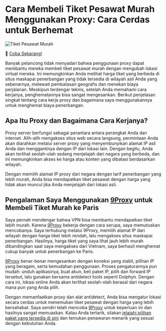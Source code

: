 # Cara Membeli Tiket Pesawat Murah Menggunakan Proxy: Cara Cerdas untuk Berhemat  
![Tiket Pesawat Murah](https://blog.asaptickets.com/wp-content/uploads/2020/06/Types-of-flight-tickets.jpg)

🌱 [Coba Sekarang!](https://9proxyofficial.short.gy/github-pricing-nathan275)

Banyak pelancong tidak menyadari bahwa penggunaan proxy dapat membantu mereka membeli tiket pesawat murah dengan mengubah lokasi virtual mereka. Ini memungkinkan Anda melihat harga tiket yang berbeda di situs maskapai penerbangan yang tidak tersedia di wilayah asli Anda yang sebenarnya, melewati pembatasan geografis dan menekan biaya perjalanan. Meskipun terdengar teknis, setelah Anda memahami cara kerjanya, penghematannya bisa sangat mengesankan. Berikut penjelasan singkat tentang cara kerja proxy dan bagaimana saya menggunakannya untuk menghemat biaya penerbangan.

## Apa Itu Proxy dan Bagaimana Cara Kerjanya?

Proxy server berfungsi sebagai perantara antara perangkat Anda dan internet. Alih-alih mengakses situs web secara langsung, permintaan Anda akan diarahkan melalui server proxy yang menyembunyikan alamat IP asli Anda dan menggantinya dengan IP dari lokasi lain. Dengan begitu, Anda akan terlihat seolah-olah sedang menjelajah dari negara yang berbeda, dan ini memungkinkan akses ke harga atau konten yang dibatasi berdasarkan wilayah.

Dengan memilih alamat IP proxy dari negara dengan tarif penerbangan yang lebih murah, Anda bisa mendapatkan tiket pesawat dengan harga yang tidak akan muncul jika Anda menjelajah dari lokasi asli.

## Pengalaman Saya Menggunakan [9Proxy](https://9proxyofficial.short.gy/github-homepage-nathan275) untuk Membeli Tiket Murah ke Paris

Saya pernah mendengar bahwa VPN bisa membantu mendapatkan tiket lebih murah. Karena [9Proxy](https://9proxyofficial.short.gy/github-homepage-nathan275) bekerja dengan cara serupa, saya memutuskan mencobanya. Saya terhubung melalui 9Proxy, memilih alamat IP dari wilayah dengan harga tiket lebih rendah, lalu mengakses situs maskapai penerbangan. Hasilnya, harga tiket yang saya lihat jauh lebih murah dibandingkan saat saya mengakses dari Vietnam, saya berhasil menghemat cukup banyak untuk penerbangan ke Paris.

[9Proxy](https://9proxyofficial.short.gy/github-homepage-nathan275) benar-benar mengesankan dengan koneksi yang stabil, pilihan IP yang beragam, serta kemudahan penggunaan. Proses pengaturannya pun mudah: unduh aplikasinya, buat akun, beli paket IP, pilih dan forward IP tersebut, lalu gunakan bersama antidetect tools seperti Dolphyn. Dengan cara ini, lokasi online Anda akan terlihat seolah-olah berasal dari negara mana pun yang Anda pilih.

Dengan memanfaatkan proxy dan alat antidetect, Anda bisa mengatur lokasi secara cerdas untuk menemukan tiket pesawat dengan harga yang lebih bersahabat. Saya sendiri telah mencoba [9Proxy](https://9proxyofficial.short.gy/github-homepage-nathan275) untuk keperluan ini dan hasilnya sangat memuaskan. Kalau Anda tertarik, silakan [jelajahi pilihan paket yang tersedia di sini](https://9proxyofficial.short.gy/github-pricing-nathan275) dan temukan penawaran menarik yang sesuai dengan kebutuhan Anda.

